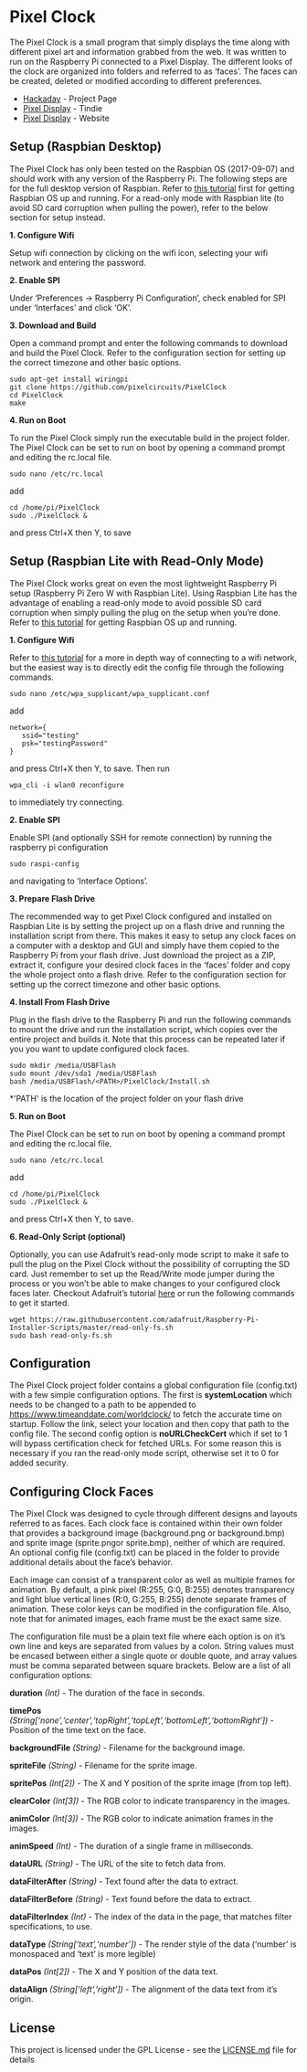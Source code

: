 # Pixel Clock
The Pixel Clock is a small program that simply displays the time along with different pixel art and information grabbed from the web. It was written to run on the Raspberry Pi connected to a Pixel Display. The different looks of the clock are organized into folders and referred to as ‘faces’. The faces can be created, deleted or modified according to different preferences.

* [Hackaday](https://hackaday.io/project/28447-pixel-clock) - Project Page
* [Pixel Display](https://www.tindie.com/products/11311/) - Tindie
* [Pixel Display](http://www.pixelcircuits.com/) - Website

## Setup (Raspbian Desktop)
The Pixel Clock has only been tested on the Raspbian OS (2017-09-07) and should work with any version of the Raspberry Pi. The following steps are for the full desktop version of Raspbian. Refer to [this tutorial](https://www.raspberrypi.org/documentation/installation/installing-images/README.md) first for getting Raspbian OS up and running. For a read-only mode with Raspbian lite (to avoid SD card corruption when pulling the power), refer to the below section for setup instead.

**1. Configure Wifi**

Setup wifi connection by clicking on the wifi icon, selecting your wifi network and entering the password.

**2. Enable SPI**

Under ‘Preferences -> Raspberry Pi Configuration’, check enabled for SPI under ‘Interfaces’ and click ‘OK’.

**3. Download and Build**

Open a command prompt and enter the following commands to download and build the Pixel Clock. Refer to the configuration section for setting up the correct timezone and other basic options.
```
sudo apt-get install wiringpi
git clone https://github.com/pixelcircuits/PixelClock 
cd PixelClock
make
```

**4. Run on Boot**

To run the Pixel Clock simply run the executable build in the project folder. The Pixel Clock can be set to run on boot by opening a command prompt and editing the rc.local file.
```
sudo nano /etc/rc.local
```
add
```
cd /home/pi/PixelClock
sudo ./PixelClock & 
```
and press Ctrl+X then Y, to save

## Setup (Raspbian Lite with Read-Only Mode)

The Pixel Clock works great on even the most lightweight Raspberry Pi setup (Raspberry Pi Zero W with Raspbian Lite). Using Raspbian Lite has the advantage of enabling a read-only mode to avoid possible SD card corruption when simply pulling the plug on the setup when you’re done. Refer to [this tutorial](https://www.raspberrypi.org/documentation/installation/installing-images/README.md) for getting Raspbian OS up and running. 

**1. Configure Wifi**

Refer to [this tutorial](https://www.raspberrypi.org/documentation/configuration/wireless/wireless-cli.md) for a more in depth way of connecting to a wifi network, but the easiest way is to directly edit the config file through the following commands.
```
sudo nano /etc/wpa_supplicant/wpa_supplicant.conf
```
add
```
network={
   ssid="testing"
   psk="testingPassword"
}
```
and press Ctrl+X then Y, to save. Then run 
```
wpa_cli -i wlan0 reconfigure 
```
to immediately try connecting.

**2. Enable SPI**

Enable SPI (and optionally SSH for remote connection) by running the raspberry pi configuration 
```
sudo raspi-config 
```
and navigating to ‘Interface Options’.

**3. Prepare Flash Drive**

The recommended way to get Pixel Clock configured and installed on Raspbian Lite is by setting the project up on a flash drive and running the installation script from there. This makes it easy to setup any clock faces on a computer with a desktop and GUI and simply have them copied to the Raspberry Pi from your flash drive. Just download the project as a ZIP, extract it, configure your desired clock faces in the ‘faces’ folder and copy the whole project onto a flash drive. Refer to the configuration section for setting up the correct timezone and other basic options.

**4. Install From Flash Drive**

Plug in the flash drive to the Raspberry Pi and run the following commands to mount the drive and run the installation script, which copies over the entire project and builds it. Note that this process can be repeated later if you you want to update configured clock faces.
```
sudo mkdir /media/USBFlash
sudo mount /dev/sda1 /media/USBFlash
bash /media/USBFlash/<PATH>/PixelClock/Install.sh
```
*'PATH' is the location of the project folder on your flash drive

**5. Run on Boot**

The Pixel Clock can be set to run on boot by opening a command prompt and editing the rc.local file.
```
sudo nano /etc/rc.local
```
add 
```
cd /home/pi/PixelClock
sudo ./PixelClock & 
```
and press Ctrl+X then Y, to save.
    
**6. Read-Only Script (optional)**

Optionally, you can use Adafruit’s read-only mode script to make it safe to pull the plug on the Pixel Clock without the possibility of corrupting the SD card. Just remember to set up the Read/Write mode jumper during the process or you won’t be able to make changes to your configured clock faces later. Checkout Adafruit’s tutorial [here](https://learn.adafruit.com/read-only-raspberry-pi/) or run the following commands to get it started.
```
wget https://raw.githubusercontent.com/adafruit/Raspberry-Pi-Installer-Scripts/master/read-only-fs.sh
sudo bash read-only-fs.sh
```

## Configuration

The Pixel Clock project folder contains a global configuration file (config.txt) with a few simple configuration options. The first is **systemLocation** which needs to be changed to a path to be appended to https://www.timeanddate.com/worldclock/ to fetch the accurate time on startup. Follow the link, select your location and then copy that path to the config file. The second config option is **noURLCheckCert** which if set to 1 will bypass certification check for fetched URLs. For some reason this is necessary if you ran the read-only mode script, otherwise set it to 0 for added security.

## Configuring Clock Faces
The Pixel Clock was designed to cycle through different designs and layouts referred to as faces. Each clock face is contained within their own folder that provides a background image (background.png or background.bmp) and sprite image (sprite.pngor sprite.bmp), neither of which are required. An optional config file (config.txt) can be placed in the folder to provide additional details about the face’s behavior.

Each image can consist of a transparent color as well as multiple frames for animation. By default, a pink pixel (R:255, G:0, B:255) denotes transparency and light blue vertical lines (R:0, G:255, B:255) denote separate frames of animation. These color keys can be modified in the configuration file. Also, note that for animated images, each frame must be the exact same size.

The configuration file must be a plain text file where each option is on it’s own line and keys are separated from values by a colon. String values must be encased between either a single quote or double quote, and array values must be comma separated between square brackets. Below are a list of all configuration options:

**duration** *(Int)* - The duration of the face in seconds.

**timePos** *(String[‘none’,‘center’,‘topRight’,‘topLeft’,‘bottomLeft’,‘bottomRight’])* - Position of the time text on the face.

**backgroundFile** *(String)* - Filename for the background image.

**spriteFile** *(String)* -  Filename for the sprite image.

**spritePos** *(Int[2])* - The X and Y position of the sprite image (from top left). 

**clearColor** *(Int[3])* - The RGB color to indicate transparency in the images.

**animColor** *(Int[3])* - The RGB color to indicate animation frames in the images.

**animSpeed** *(Int)* - The duration of a single frame in milliseconds.

**dataURL** *(String)* - The URL of the site to fetch data from.

**dataFilterAfter** *(String)* - Text found after the data to extract.

**dataFilterBefore** *(String)* - Text found before the data to extract. 

**dataFilterIndex** *(Int)* - The index of the data in the page, that matches filter specifications, to use.

**dataType** *(String[‘text’,‘number’])* - The render style of the data (‘number’ is monospaced and ‘text’ is more legible)

**dataPos** *(Int[2])* - The X and Y position of the data text.

**dataAlign** *(String[‘left’,’right’])* - The alignment of the data text from it’s origin.

## License

This project is licensed under the GPL License - see the [LICENSE.md](LICENSE.md) file for details
